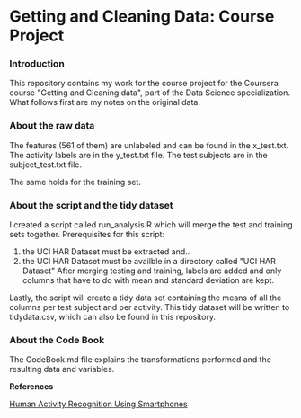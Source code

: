 # Getting and Cleaning Data: Course Project

### Introduction

This repository contains my work for the course project for the Coursera course "Getting and Cleaning data", part of the Data Science specialization. What follows first are my notes on the original data.

### About the raw data

The features (561 of them) are unlabeled and can be found in the x_test.txt. The activity labels are in the y_test.txt file. The test subjects are in the subject_test.txt file.

The same holds for the training set.

### About the script and the tidy dataset

I created a script called run_analysis.R which will merge the test and training sets together. Prerequisites for this script:

1. the UCI HAR Dataset must be extracted and..
2. the UCI HAR Dataset must be availble in a directory called "UCI HAR Dataset"
After merging testing and training, labels are added and only columns that have to do with mean and standard deviation are kept.

Lastly, the script will create a tidy data set containing the means of all the columns per test subject and per activity. This tidy dataset will be written to  tidydata.csv, which can also be found in this repository.

### About the Code Book

The CodeBook.md file explains the transformations performed and the resulting data and variables.

**References**

[Human Activity Recognition Using Smartphones](http://archive.ics.uci.edu/ml/datasets/Human+Activity+Recognition+Using+Smartphones)
